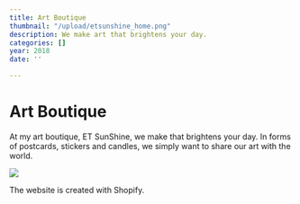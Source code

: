 ```yaml
---
title: Art Boutique
thumbnail: "/upload/etsunshine_home.png"
description: We make art that brightens your day.
categories: []
year: 2018
date: ''

---
```

# Art Boutique

At my art boutique, ET SunShine, we make that brightens your day. In forms of postcards, stickers and candles, we simply want to share our art with the world.

![](/upload/etsunshine_home.png)

The website is created with Shopify.